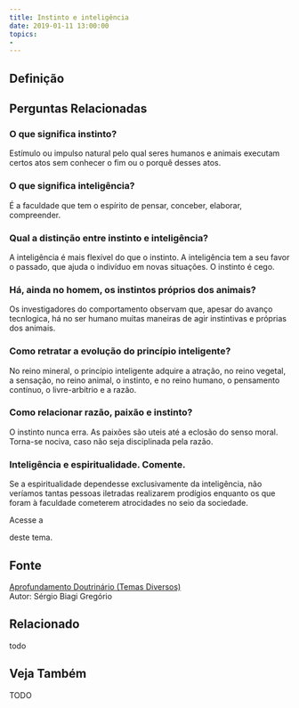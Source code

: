 ```yaml
---
title: Instinto e inteligência
date: 2019-01-11 13:00:00
topics: 
- 
---
```


## Definição


## Perguntas Relacionadas

### O que significa instinto?
Estímulo ou impulso natural pelo qual seres humanos e animais executam
certos atos sem conhecer o fim ou o porquê desses atos.
### O que significa inteligência?
É a faculdade que tem o espírito de pensar, conceber, elaborar,
compreender.
### Qual a distinção entre instinto e inteligência?
A inteligência é mais flexível do que o instinto. A inteligência tem a
seu favor o passado, que ajuda o indivíduo em novas situações. O
instinto é cego.
### Há, ainda no homem, os instintos próprios dos animais?
Os investigadores do comportamento observam que, apesar do avanço
tecnlogica, há no ser humano muitas maneiras de agir instintivas e
próprias dos animais.
### Como retratar a evolução do princípio inteligente?
No reino mineral, o princípio inteligente adquire a atração, no reino
vegetal, a sensação, no reino animal, o instinto, e no reino humano, o
pensamento contínuo, o livre-arbítrio e a razão.
### Como relacionar razão, paixão e instinto?
O instinto nunca erra. As paixões são uteis até a eclosão do senso
moral. Torna-se nociva, caso não seja disciplinada pela razão.
### Inteligência e espiritualidade. Comente.

Se a espiritualidade dependesse exclusivamente da inteligência, não
veríamos tantas pessoas iletradas realizarem prodígios enquanto os que
foram à faculdade cometerem atrocidades no seio da sociedade.

Acesse a

deste tema.

## Fonte
[Aprofundamento Doutrinário (Temas Diversos)](https://sites.google.com/view/aprofundamentodoutrinario/instinto-e-inteligência)  
Autor: Sérgio Biagi Gregório



## Relacionado
todo

## Veja Também
TODO


